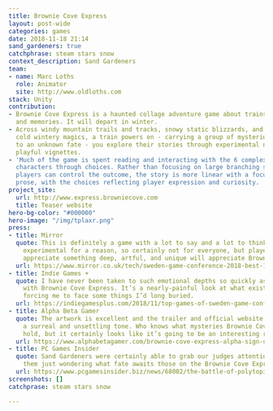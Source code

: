```yaml
---
title: Brownie Cove Express
layout: post-wide
categories: games
date: 2018-11-18 21:14
sand_gardeners: true
catchphrase: steam stars snow
context_description: Sand Gardeners
team:
- name: Marc Loths
  role: Animator
  site: http://www.oldloths.com
stack: Unity
contribution:
- Brownie Cove Express is a haunted collage adventure game about trains, snow, ghosts,
  and memories. It will depart in winter.
- Across windy mountain trails and tracks, snowy static blizzards, and other such
  cold wintery magics, a train powers on - carrying a group of mysterious travellers
  to an unknown fate - you explore their stories through experimental narrative and
  playful vignettes.
- 'Much of the game is spent reading and interacting with the 6 complex and intriguing
  characters through choices. Rather than focusing on large branching stories where
  players can control the outcome, the story is more linear with a focus on experimental
  prose, with the choices reflecting player expression and curiosity. '
project_site:
  url: http://www.express.browniecove.com
  title: Teaser website
hero-bg-color: "#000000"
hero-image: "/img/tplaxr.png"
press:
- title: Mirror
  quote: This is definitely a game with a lot to say and a lot to think about; it's
    experimental for a reason, so certainly not for everyone, but players that can
    appreciate something deep, artful, and unique will appreciate Brownie Cove Express.
  url: https://www.mirror.co.uk/tech/sweden-game-conference-2018-best-13471040
- title: Indie Games +
  quote: I have never been taken to such emotional depths so quickly as I have been
    with Brownie Cove Express. It’s a nearly-painful look at what exists within ourselves,
    forcing me to face some things I’d long buried.
  url: https://indiegamesplus.com/2018/11/top-games-of-sweden-game-conference-2018-brownie-cove-express
- title: Alpha Beta Gamer
  quote: The artwork is excellent and the trailer and official website help to create
    a surreal and unsettling tone. Who knows what mysteries Brownie Cove Express will
    hold, but it certainly looks like it’s going to be an interesting ride.
  url: https://www.alphabetagamer.com/brownie-cove-express-alpha-sign-up/
- title: PC Games Insider
  quote: Sand Gardeners were certainly able to grab our judges attention, and leave
    them just wondering what fate awaits those on the Brownie Cove Express.
  url: https://www.pcgamesinsider.biz/news/68002/the-battle-of-polytopia-conquers-the-competition-to-take-the-pc-indie-pitch-crown-at-sweden-game-arena-18/
screenshots: []
catchprase: steam stars snow

---
```

